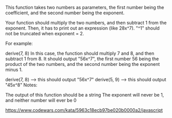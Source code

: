 This function takes two numbers as parameters, the first number being the coefficient, and the second number being the exponent.

Your function should multiply the two numbers, and then subtract 1 from the exponent. Then, it has to print out an expression (like 28x^7). "^1" should not be truncated when exponent = 2.

For example:

derive(7, 8)
In this case, the function should multiply 7 and 8, and then subtract 1 from 8. It should output "56x^7", the first number 56 being the product of the two numbers, and the second number being the exponent minus 1.

derive(7, 8) --> this should output "56x^7"
derive(5, 9) --> this should output "45x^8"
Notes:

The output of this function should be a string
The exponent will never be 1, and neither number will ever be 0


https://www.codewars.com/kata/5963c18ecb97be020b0000a2/javascript